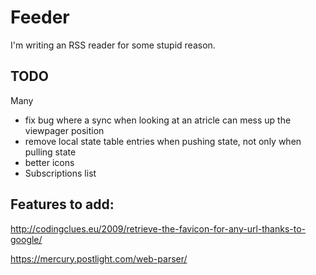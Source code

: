 # Feeder

I'm writing an RSS reader for some stupid reason.


## TODO

Many

* fix bug where a sync when looking at an atricle can mess up the viewpager
  position
* remove local state table entries when pushing state, not only when pulling state
* better icons
* Subscriptions list

## Features to add:

http://codingclues.eu/2009/retrieve-the-favicon-for-any-url-thanks-to-google/

https://mercury.postlight.com/web-parser/